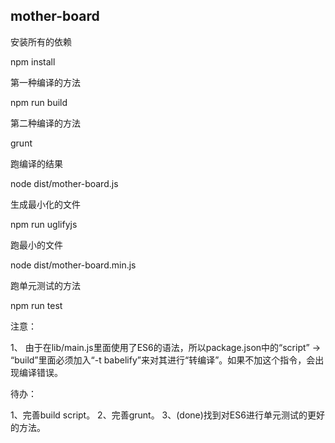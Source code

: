 mother-board
---------------------

安装所有的依赖

npm install

第一种编译的方法

npm run build

第二种编译的方法

grunt

跑编译的结果

node dist/mother-board.js

生成最小化的文件

npm run uglifyjs

跑最小的文件

node dist/mother-board.min.js

跑单元测试的方法

npm run test

注意：

1、 由于在lib/main.js里面使用了ES6的语法，所以package.json中的“script” -> “build”里面必须加入“-t babelify”来对其进行“转编译”。如果不加这个指令，会出现编译错误。

待办：

1、完善build script。
2、完善grunt。
3、(done)找到对ES6进行单元测试的更好的方法。
